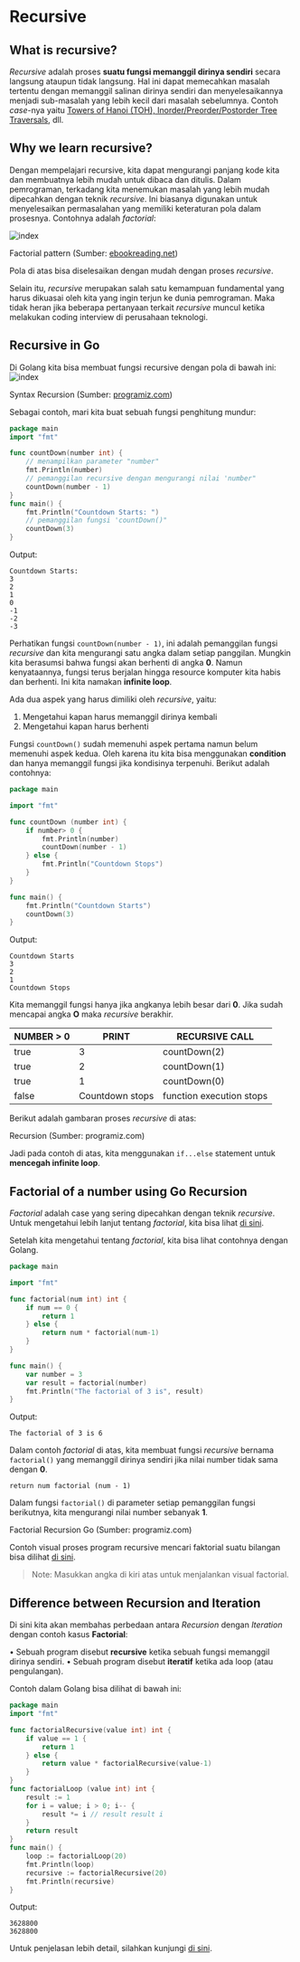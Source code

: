 # Recursive

## What is recursive?
*Recursive* adalah proses **suatu fungsi memanggil dirinya sendiri** secara langsung ataupun tidak langsung. Hal ini dapat memecahkan masalah tertentu dengan memanggil salinan dirinya sendiri dan menyelesaikannya menjadi sub-masalah yang lebih kecil dari masalah sebelumnya. Contoh *case*-nya yaitu [Towers of Hanoi (TOH), Inorder/Preorder/Postorder Tree Traversals](), dll.

## Why we learn recursive?
Dengan mempelajari recursive, kita dapat mengurangi panjang kode kita dan membuatnya lebih mudah untuk dibaca dan ditulis. Dalam pemrograman, terkadang kita menemukan masalah yang lebih mudah dipecahkan dengan teknik *recursive*. Ini biasanya digunakan untuk menyelesaikan permasalahan yang memiliki keteraturan pola dalam prosesnya. Contohnya adalah *factorial*:

![index](https://prepinsta.com/wp-content/uploads/2022/04/Factorial-of-a-Number-using-Recursion-in-Python.webp)

Factorial pattern (Sumber: [ebookreading.net](https://prepinsta.com/python-program/find-the-factorial-of-the-number-using-recursion/))

Pola di atas bisa diselesaikan dengan mudah dengan proses *recursive*.

Selain itu, *recursive* merupakan salah satu kemampuan fundamental yang harus dikuasai oleh kita yang ingin terjun ke dunia pemrograman. Maka tidak heran jika beberapa pertanyaan terkait *recursive* muncul ketika melakukan coding interview di perusahaan teknologi.


## Recursive in Go
Di Golang kita bisa membuat fungsi recursive dengan pola di bawah ini:
![index](https://raw.githubusercontent.com/Ouroboros-Tech/modul-pembelajaran/Dasar-golang/image/swift-recursion.jpg)

Syntax Recursion (Sumber: [programiz.com](https://www.programiz.com/swift-programming/recursion))

Sebagai contoh, mari kita buat sebuah fungsi penghitung mundur:
```go
package main
import "fmt"

func countDown(number int) {
	// menampilkan parameter "number"
	fmt.Println(number)
	// pemanggilan recursive dengan mengurangi nilai 'number"
	countDown(number - 1)
}
func main() {
	fmt.Println("Countdown Starts: ")
	// pemanggilan fungsi 'countDown()"
	countDown(3)
}
```
Output:
```Output
Countdown Starts:
3
2
1
0
-1
-2
-3
```

Perhatikan fungsi `countDown(number - 1)`, ini adalah pemanggilan fungsi *recursive* dan kita mengurangi satu angka dalam setiap panggilan. Mungkin kita berasumsi bahwa fungsi akan berhenti di angka **0**. Namun kenyataannya, fungsi terus berjalan hingga resource komputer kita habis dan berhenti. Ini kita namakan **infinite loop**.

Ada dua aspek yang harus dimiliki oleh *recursive*, yaitu:
1. Mengetahui kapan harus memanggil dirinya kembali
2. Mengetahui kapan harus berhenti

Fungsi `countDown()` sudah memenuhi aspek pertama namun belum memenuhi aspek kedua. Oleh karena itu kita bisa menggunakan **condition** dan hanya memanggil fungsi jika kondisinya terpenuhi. Berikut adalah contohnya:
```go
package main

import "fmt"

func countDown (number int) {
	if number> 0 {
		fmt.Println(number)
		countDown(number - 1)
	} else {
		fmt.Println("Countdown Stops")
	}
}

func main() {
	fmt.Println("Countdown Starts")
	countDown(3)
}
```
Output:
```Output
Countdown Starts
3
2
1
Countdown Stops
```

Kita memanggil fungsi hanya jika angkanya lebih besar dari **0**. Jika sudah mencapai angka **O** maka *recursive* berakhir.

NUMBER > 0|PRINT|RECURSIVE CALL
--|--|--
true|3|countDown(2)
true|2|countDown(1)
true|1|countDown(0)
false|Countdown stops|function execution stops
Berikut adalah gambaran proses *recursive* di atas:

Recursion (Sumber: programiz.com)

Jadi pada contoh di atas, kita menggunakan `if...else` statement untuk **mencegah infinite loop**.

## Factorial of a number using Go Recursion

*Factorial* adalah case yang sering dipecahkan dengan teknik *recursive*. Untuk mengetahui lebih lanjut tentang *factorial*, kita bisa lihat [di sini]().

Setelah kita mengetahui tentang *factorial*, kita bisa lihat contohnya dengan Golang.
```go
package main

import "fmt"

func factorial(num int) int {
	if num == 0 {
		return 1
	} else {
		return num * factorial(num-1)
	}
}

func main() {
	var number = 3
	var result = factorial(number)
	fmt.Println("The factorial of 3 is", result)
}
```
Output:
```Output
The factorial of 3 is 6
```

Dalam contoh *factorial* di atas, kita membuat fungsi *recursive* bernama `factorial()` yang memanggil dirinya sendiri jika nilai number tidak sama dengan **0**.

```Output
return num factorial (num - 1)
```

Dalam fungsi `factorial()` di parameter setiap pemanggilan fungsi berikutnya, kita mengurangi nilai number sebanyak **1**.

Factorial Recursion Go (Sumber: programiz.com)

Contoh visual proses program recursive mencari faktorial suatu bilangan bisa dilihat [di sini]().

>Note: Masukkan angka di kiri atas untuk menjalankan visual factorial.


## Difference between Recursion and Iteration
Di sini kita akan membahas perbedaan antara *Recursion* dengan *Iteration* dengan contoh kasus **Factorial**:

• Sebuah program disebut **recursive** ketika sebuah fungsi memanggil dirinya sendiri.
• Sebuah program disebut **iteratif** ketika ada loop (atau pengulangan).

Contoh dalam Golang bisa dilihat di bawah ini:
```go
package main
import "fmt"

func factorialRecursive(value int) int {
	if value == 1 {
		return 1
	} else {
		return value * factorialRecursive(value-1)
	}
}
func factorialLoop (value int) int {
	result := 1
	for i = value; i > 0; i-- {
		result *= i // result result i
	}
	return result
}
func main() {
	loop := factorialLoop(20)
	fmt.Println(loop)
	recursive := factorialRecursive(20)
	fmt.Println(recursive)
}
```
Output:
```Output
3628800
3628800
```

Untuk penjelasan lebih detail, silahkan kunjungi [di sini]().
